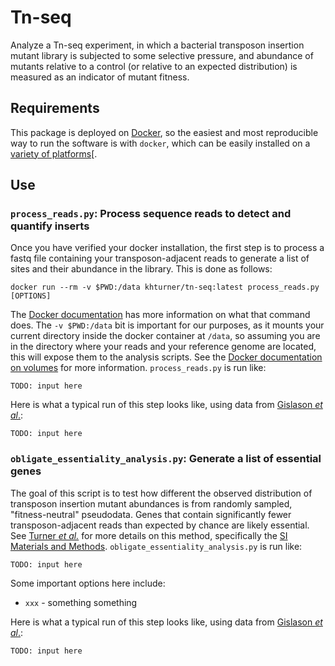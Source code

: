 # Tn-seq

Analyze a Tn-seq experiment, in which a bacterial transposon insertion mutant library is subjected to some selective pressure, and abundance of mutants relative to a control (or relative to an expected distribution) is measured as an indicator of mutant fitness.

## Requirements

This package is deployed on [Docker](https://hub.docker.com/r/khturner/tn-seq/), so the easiest and most reproducible way to run the software is with `docker`, which can be easily installed on a [variety of platforms](https://docs.docker.com/engine/installation/)[.

## Use

### `process_reads.py`: Process sequence reads to detect and quantify inserts

Once you have verified your docker installation, the first step is to process a fastq file containing your transposon-adjacent reads to generate a list of sites and their abundance in the library. This is done as follows:

`docker run --rm -v $PWD:/data khturner/tn-seq:latest process_reads.py [OPTIONS]`

The [Docker documentation](https://docs.docker.com/engine/reference/run/) has more information on what that command does. The `-v $PWD:/data` bit is important for our purposes, as it mounts your current directory inside the docker container at `/data`, so assuming you are in the directory where your reads and your reference genome are located, this will expose them to the analysis scripts. See the [Docker documentation on volumes](https://docs.docker.com/engine/tutorials/dockervolumes/) for more information. `process_reads.py` is run like:

```
TODO: input here
```

Here is what a typical run of this step looks like, using data from [Gislason *et al*.](http://www.theuselessweb.com/):

```
TODO: input here
```

### `obligate_essentiality_analysis.py`: Generate a list of essential genes

The goal of this script is to test how different the observed distribution of transposon insertion mutant abundances is from randomly sampled, "fitness-neutral" pseudodata. Genes that contain significantly fewer transposon-adjacent reads than expected by chance are likely essential. See [Turner *et al.*](http://www.pnas.org/content/112/13/4110.abstract) for more details on this method, specifically the [SI Materials and Methods](http://www.pnas.org/lookup/suppl/doi:10.1073/pnas.1419677112/-/DCSupplemental/pnas.201419677SI.pdf?targetid=nameddest=STXT). `obligate_essentiality_analysis.py` is run like:

```
TODO: input here
```

Some important options here include:
* `xxx` - something something

Here is what a typical run of this step looks like, using data from [Gislason *et al*.](http://www.theuselessweb.com/):

```
TODO: input here
```


